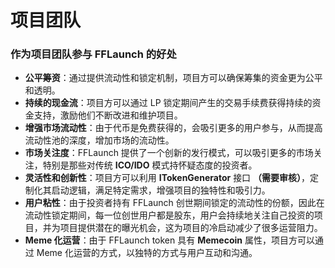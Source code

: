 # 项目团队

### **作为项目团队参与 FFLaunch 的好处**

* **公平筹资**：通过提供流动性和锁定机制，项目方可以确保筹集的资金更为公平和透明。
* **持续的现金流**：项目方可以通过 LP 锁定期间产生的交易手续费获得持续的资金支持，激励他们不断改进和维护项目。
* **增强市场流动性**：由于代币是免费获得的，会吸引更多的用户参与，从而提高流动性池的深度，增加市场的流动性。
* **市场关注度**：FFLaunch 提供了一个创新的发行模式，可以吸引更多的市场关注，特别是那些对传统 **ICO/IDO** 模式持怀疑态度的投资者。
* **灵活性和创新性**：项目方可以利用 **ITokenGenerator** 接口 **（需要审核）**，定制化其启动逻辑，满足特定需求，增强项目的独特性和吸引力。
* **用户粘性**：由于投资者持有 FFLaunch 创世期间锁定的流动性的份额，因此在流动性锁定期间，每一位创世用户都是股东，用户会持续地关注自己投资的项目，并为项目提供潜在的曝光机会，这为项目的冷启动减少了很多运营阻力。
* **Meme 化运营**：由于 FFLaunch token 具有 **Memecoin** 属性，项目方可以通过 Meme 化运营的方式，以独特的方式与用户互动和沟通。
